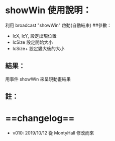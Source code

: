 # showWin 使用說明：
利用 broadcast "showWin" 啟動(自動結東)
##參數：
- lcX, lcY, 設定出現位置
- lcSize 設定開始大小
- lcSize+ 設定變大後的大小
## 結果：
用事件 showWin 來呈現動畫結果
## 註：
# ==changelog==
- v010: 2019/10/12 從 MontyHall 修改而來
